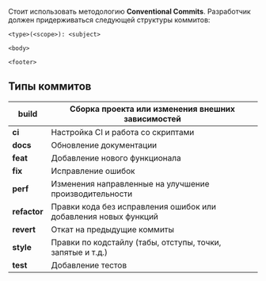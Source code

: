 
Стоит использовать методологию **Conventional Commits**.
Разработчик должен придерживаться следующей структуры коммитов:
```
<type>(<scope>): <subject>

<body>

<footer>
```

## Типы коммитов

| **build**    | Сборка проекта или изменения внешних зависимостей               |
| ------------ | --------------------------------------------------------------- |
| **ci**       | Настройка CI и работа со скриптами                              |
| **docs**     | Обновление документации                                         |
| **feat**     | Добавление нового функционала                                   |
| **fix**      | Исправление ошибок                                              |
| **perf**     | Изменения направленные на улучшение производительности          |
| **refactor** | Правки кода без исправления ошибок или добавления новых функций |
| **revert**   | Откат на предыдущие коммиты                                     |
| **style**    | Правки по кодстайлу (табы, отступы, точки, запятые и т.д.)      |
| **test**     | Добавление тестов                                               |
